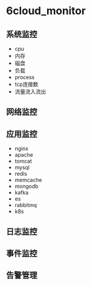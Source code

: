 # 6cloud_monitor
## 系统监控
* cpu
* 内存
* 磁盘
* 负载
* process
* tcp连接数
* 流量流入流出
## 网络监控
## 应用监控
* nginx
* apache
* tomcat
* mysql
* redis
* memcache
* mongodb
* kafka
* es
* rabbitmq
* k8s
## 日志监控
## 事件监控
## 告警管理
